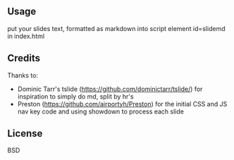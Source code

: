 ## Usage
put your slides text, formatted as markdown into script element id=slidemd
in index.html

## Credits

Thanks to:
* Dominic Tarr's tslide (https://github.com/dominictarr/tslide/) for inspiration to 
simply do md, split by hr's 
* Preston (https://github.com/airportyh/Preston) for the initial CSS and JS nav key code and using
showdown to process each slide

## License

BSD